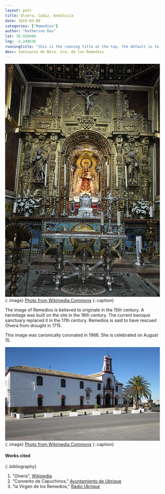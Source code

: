 ```yaml
---
layout: post
title: Olvera, Cadiz, Andalucia
date: 2019-03-09
categories: ["Remedios"]
author: "Katherine Dau"
lat: 36.926608
lng: -5.240636
runningtitle: "this is the running title at the top. the default is to display the site title, so to activate the running title you will need to uncomment in the post.html layout"
desc: Santuario de Ntra. Sra. de los Remedios
---
```

![Ntra. Sra. de los Remedios (destroyed)](images/olvera-rem1.jpg)
   {:.image}
[Photo from Wikimedia Commons](https://commons.wikimedia.org/wiki/File:Santuario_de_Nuestra_Se%C3%B1ora_de_los_Remedios_(Olvera)_-_004_(30708394645).jpg)
   {:.caption}

The image of Remedios is believed to originate in the 15th century. A hermitage was built on the site in the 16th century. The current baroque sanctuary replaced it in the 17th century. Remedios is said to have rescued Olvera from drought in 1715.

This image was canonically coronated in 1966. She is celebrated on August 15.

![Santuario de Ntra. Sra. de los Remedios](images/olvera-rem2.jpg)
   {:.image}
[Photo from Wikimedia Commons](https://commons.wikimedia.org/wiki/File:242146-olvera-santuario.jpg)
   {:.caption}

#### Works cited

{:.bibliography}
1. "Olvera", [Wikipedia](https://es.wikipedia.org/wiki/Olvera).
2. "Convento de Capuchinos," [Ayuntamiento de Ubrique](http://www.ayuntamientoubrique.es/turismo/monumentos/415-convento-de-capuchinos.html)
3. "la Virgen de los Remedios," [Radio Ubrique](https://actualidad.radioubrique.com/tag/virgen-de-los-remedios)
